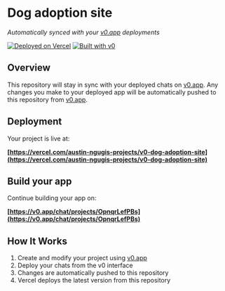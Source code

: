# Dog adoption site

*Automatically synced with your [v0.app](https://v0.app) deployments*

[![Deployed on Vercel](https://img.shields.io/badge/Deployed%20on-Vercel-black?style=for-the-badge&logo=vercel)](https://vercel.com/austin-ngugis-projects/v0-dog-adoption-site)
[![Built with v0](https://img.shields.io/badge/Built%20with-v0.app-black?style=for-the-badge)](https://v0.app/chat/projects/OpnqrLefPBs)

## Overview

This repository will stay in sync with your deployed chats on [v0.app](https://v0.app).
Any changes you make to your deployed app will be automatically pushed to this repository from [v0.app](https://v0.app).

## Deployment

Your project is live at:

**[https://vercel.com/austin-ngugis-projects/v0-dog-adoption-site](https://vercel.com/austin-ngugis-projects/v0-dog-adoption-site)**

## Build your app

Continue building your app on:

**[https://v0.app/chat/projects/OpnqrLefPBs](https://v0.app/chat/projects/OpnqrLefPBs)**

## How It Works

1. Create and modify your project using [v0.app](https://v0.app)
2. Deploy your chats from the v0 interface
3. Changes are automatically pushed to this repository
4. Vercel deploys the latest version from this repository